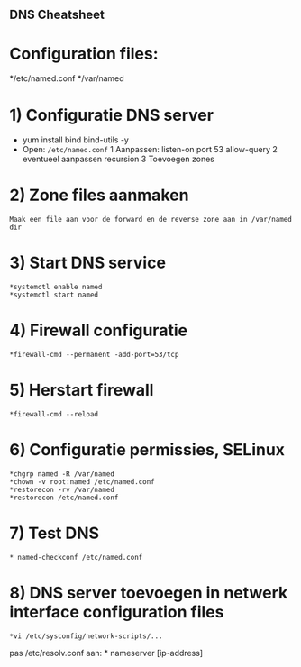 ## DNS Cheatsheet

# Configuration files:
 */etc/named.conf
 */var/named

# 1) Configuratie DNS server

* yum install bind bind-utils -y
* Open: `/etc/named.conf`
  1 Aanpassen: listen-on port 53
  				allow-query
  2 eventueel aanpassen recursion
  3 Toevoegen zones

# 2) Zone files aanmaken
    Maak een file aan voor de forward en de reverse zone aan in /var/named dir

# 3) Start DNS service
	*systemctl enable named
	*systemctl start named

# 4) Firewall configuratie
    *firewall-cmd --permanent -add-port=53/tcp

# 5) Herstart firewall
	*firewall-cmd --reload

# 6) Configuratie permissies, SELinux
    *chgrp named -R /var/named
    *chown -v root:named /etc/named.conf
    *restorecon -rv /var/named
    *restorecon /etc/named.conf

# 7) Test DNS
	* named-checkconf /etc/named.conf

# 8) DNS server toevoegen in netwerk interface configuration files
	*vi /etc/sysconfig/network-scripts/...
	
pas /etc/resolv.conf aan:
	* nameserver   [ip-address]	